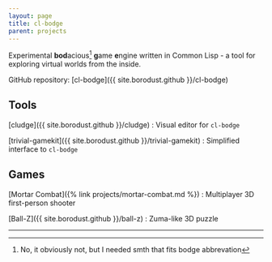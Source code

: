```yaml
---
layout: page
title: cl-bodge
parent: projects
---
```


Experimental **bod**acious[^1] **g**ame **e**ngine written in Common Lisp - a tool for exploring
virtual worlds from the inside.

GitHub repository: [cl-bodge]({{ site.borodust.github }}/cl-bodge)


## Tools
[cludge]({{ site.borodust.github }}/cludge)
: Visual editor for `cl-bodge`

[trivial-gamekit]({{ site.borodust.github }}/trivial-gamekit)
: Simplified interface to `cl-bodge`

## Games
[Mortar Combat]({% link projects/mortar-combat.md %})
: Multiplayer 3D first-person shooter

[Ball-Z]({{ site.borodust.github }}/ball-z)
: Zuma-like 3D puzzle


----------
[^1]: No, it obviously not, but I needed smth that fits bodge abbrevation
